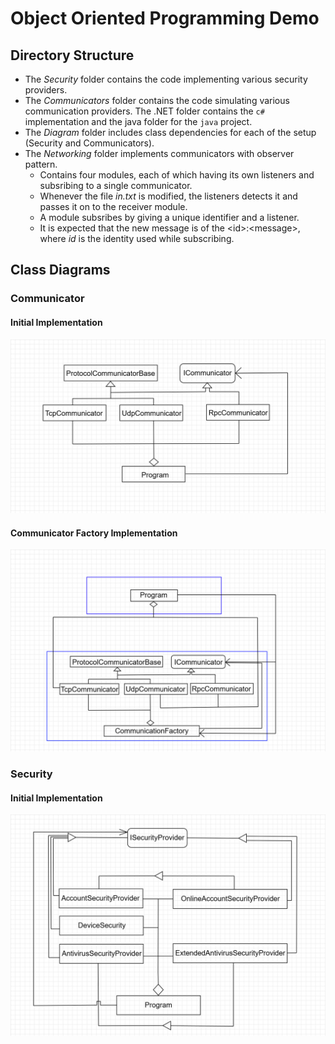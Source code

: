 # Object Oriented Programming Demo

## Directory Structure

- The *Security* folder contains the code implementing various security providers.
- The *Communicators* folder contains the code simulating various communication providers. The .NET folder contains the ```c#``` implementation and the java folder for the ```java``` project.
- The *Diagram* folder includes class dependencies for each of the setup (Security and Communicators).
- The *Networking* folder implements communicators with observer pattern.
    + Contains four modules, each of which having its own listeners and subsribing to a single communicator.
    + Whenever the file *in.txt* is modified, the listeners detects it and passes it on to the receiver module.
    + A module subsribes by giving a unique identifier and a listener.
    + It is expected that the new message is of the \<id>:\<message>, where *id* is the identity used while subscribing.


## Class Diagrams

### Communicator 
#### Initial Implementation
![Security-class-diagram](Diagrams/Communicator.png)

#### Communicator Factory Implementation
![Security-class-diagram-factory](Diagrams/CommunicationFactory.png)

### Security
#### Initial Implementation
![Security-class-diagram](Diagrams/SecurityProvider.png)
